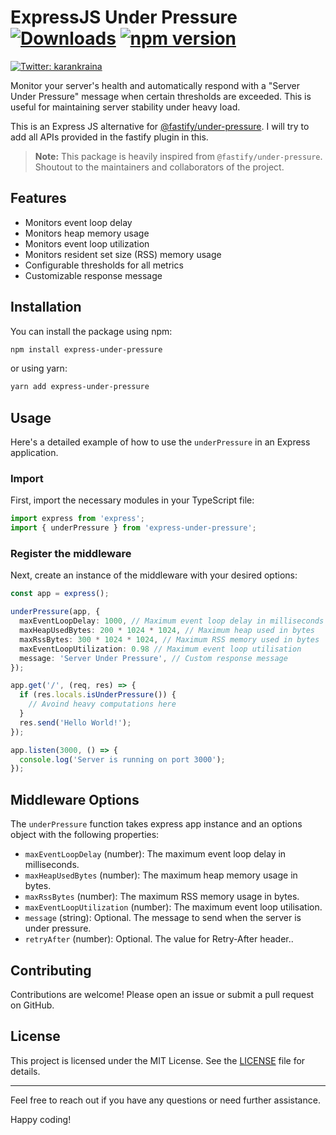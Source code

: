 # ExpressJS Under Pressure [![Downloads](https://img.shields.io/npm/dm/express-under-pressure.svg)](https://npmjs.com/express-under-pressure) [![npm version](https://img.shields.io/npm/v/express-under-pressure.svg?style=flat)](https://www.npmjs.com/package/express-under-pressure)

<p>
    <a href="https://twitter.com/karankraina" target="_blank">
        <img alt="Twitter: karankraina" src="https://img.shields.io/twitter/follow/karankraina.svg?style=social" />
    </a>
</p>

Monitor your server's health and automatically respond with a "Server Under Pressure" message when certain thresholds are exceeded. This is useful for maintaining server stability under heavy load.

This is an Express JS alternative for [@fastify/under-pressure](https://github.com/fastify/under-pressure). I will try to add all APIs provided in the fastify plugin in this.

> **Note:** This package is heavily inspired from `@fastify/under-pressure`. Shoutout to the maintainers and collaborators of the project.

## Features

- Monitors event loop delay
- Monitors heap memory usage
- Monitors event loop utilization
- Monitors resident set size (RSS) memory usage
- Configurable thresholds for all metrics
- Customizable response message

## Installation

You can install the package using npm:

```sh
npm install express-under-pressure
```

or using yarn:

```sh
yarn add express-under-pressure
```

## Usage

Here's a detailed example of how to use the `underPressure` in an Express application.

### Import

First, import the necessary modules in your TypeScript file:

```typescript
import express from 'express';
import { underPressure } from 'express-under-pressure';
```

### Register the middleware

Next, create an instance of the middleware with your desired options:

```typescript
const app = express();

underPressure(app, {
  maxEventLoopDelay: 1000, // Maximum event loop delay in milliseconds
  maxHeapUsedBytes: 200 * 1024 * 1024, // Maximum heap used in bytes
  maxRssBytes: 300 * 1024 * 1024, // Maximum RSS memory used in bytes
  maxEventLoopUtilization: 0.98 // Maximum event loop utilisation
  message: 'Server Under Pressure', // Custom response message
});

app.get('/', (req, res) => {
  if (res.locals.isUnderPressure()) {
    // Avoind heavy computations here
  }
  res.send('Hello World!');
});

app.listen(3000, () => {
  console.log('Server is running on port 3000');
});
```

## Middleware Options

The `underPressure` function takes express app instance and an options object with the following properties:

- `maxEventLoopDelay` (number): The maximum event loop delay in milliseconds.
- `maxHeapUsedBytes` (number): The maximum heap memory usage in bytes.
- `maxRssBytes` (number): The maximum RSS memory usage in bytes.
- `maxEventLoopUtilization` (number): The maximum event loop utilisation.
- `message` (string): Optional. The message to send when the server is under pressure.
- `retryAfter` (number): Optional. The value for Retry-After header..

## Contributing

Contributions are welcome! Please open an issue or submit a pull request on GitHub.

## License

This project is licensed under the MIT License. See the [LICENSE](LICENSE) file for details.

---

Feel free to reach out if you have any questions or need further assistance.

Happy coding!

```

```

